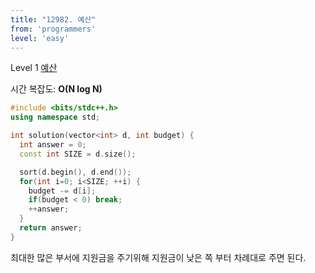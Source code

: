 ```yaml
---
title: "12982. 예산"
from: 'programmers'
level: 'easy'
---
```


Level 1 [예산](https://programmers.co.kr/learn/courses/30/lessons/12982)

시간 복잡도: **O(N log N)** 

```cpp
#include <bits/stdc++.h>
using namespace std;

int solution(vector<int> d, int budget) {
  int answer = 0;
  const int SIZE = d.size();

  sort(d.begin(), d.end());
  for(int i=0; i<SIZE; ++i) {
    budget -= d[i];
    if(budget < 0) break;
    ++answer;
  }
  return answer;
}
```

최대한 많은 부서에 지원금을 주기위해 지원금이 낮은 쪽 부터 차례대로 주면 된다.
